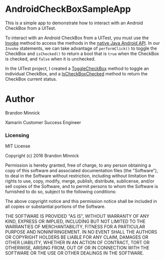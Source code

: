 # AndroidCheckBoxSampleApp
This is a simple app to demonstrate how to interact with an Android CheckBox from a UITest.

To interact with an Android CheckBox from a UITest, you must use the [Invoke](https://developer.xamarin.com/api/member/Xamarin.UITest.Queries.AppQuery.Invoke/p/System.String/) method to access the methods in the [native Java Android API](https://developer.android.com/reference/android/widget/CheckBox.html). In our `Invoke` statements, we can take advantage of `performClick()` to toggle the CheckBox and `isChecked()` to return a bool that is `true` when the CheckBox is checked, and `false` when it is unchecked.

In the UITest project, I created a [ToggleCheckBox](https://github.com/brminnick/AndroidCheckBoxSampleApp/blob/master/CheckBoxSampleApp.UITest/Tests.cs#L79) method to toggle an individual CheckBox, and a [IsCheckBoxChecked](https://github.com/brminnick/AndroidCheckBoxSampleApp/blob/master/CheckBoxSampleApp.UITest/Tests.cs#L85) method to return the CheckBox current status.


Author
===
Brandon Minnick

Xamarin Customer Success Engineer

### Licensing
MIT License

Copyright (c) 2016 Brandon Minnick

Permission is hereby granted, free of charge, to any person obtaining a copy
of this software and associated documentation files (the "Software"), to deal
in the Software without restriction, including without limitation the rights
to use, copy, modify, merge, publish, distribute, sublicense, and/or sell
copies of the Software, and to permit persons to whom the Software is
furnished to do so, subject to the following conditions:

The above copyright notice and this permission notice shall be included in all
copies or substantial portions of the Software.

THE SOFTWARE IS PROVIDED "AS IS", WITHOUT WARRANTY OF ANY KIND, EXPRESS OR
IMPLIED, INCLUDING BUT NOT LIMITED TO THE WARRANTIES OF MERCHANTABILITY,
FITNESS FOR A PARTICULAR PURPOSE AND NONINFRINGEMENT. IN NO EVENT SHALL THE
AUTHORS OR COPYRIGHT HOLDERS BE LIABLE FOR ANY CLAIM, DAMAGES OR OTHER
LIABILITY, WHETHER IN AN ACTION OF CONTRACT, TORT OR OTHERWISE, ARISING FROM,
OUT OF OR IN CONNECTION WITH THE SOFTWARE OR THE USE OR OTHER DEALINGS IN THE
SOFTWARE.
